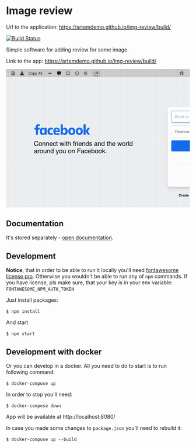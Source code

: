 # Image review

Url to the application: https://artemdemo.github.io/img-review/build/

[![Build Status](https://travis-ci.org/artemdemo/img-review.svg?branch=master)](https://travis-ci.org/artemdemo/img-review)

Simple software for adding review for some image.

Link to the app: https://artemdemo.github.io/img-review/build/

[![IMG review - functionality](./screenshots/img-review_functionality.gif)](https://artemdemo.github.io/img-review/build/)

## Documentation

It's stored separately - [open documentation](./documentation/README.md).

## Development

**Notice**, that in order to be able to run it locally you'll need [fontawesome license pro](https://fontawesome.com/).
Otherwise you wouldn't be able to run any of `npm` commands.
If you have license, pls make sure, that your key is in your env variable: `FONTAWESOME_NPM_AUTH_TOKEN`

Just install packages:

```
$ npm install
```

And start

```
$ npm start
```

## Development with docker

Or you can develop in a docker.
All you need to do to start is to run following command:

```
$ docker-compose up
```

In order to stop you'll need:

```
$ docker-compose down
```

App will be available at http://localhost:8080/

In case you made some changes to `package.json` you'll need to rebuild it:

```
$ docker-compose up --build
```
